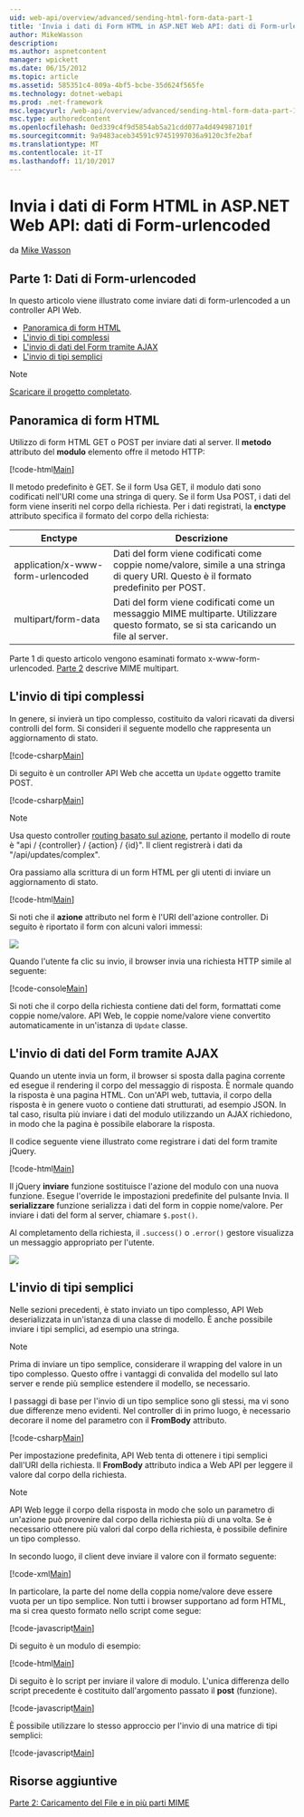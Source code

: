 ```yaml
---
uid: web-api/overview/advanced/sending-html-form-data-part-1
title: 'Invia i dati di Form HTML in ASP.NET Web API: dati di Form-urlencoded | Documenti Microsoft'
author: MikeWasson
description: 
ms.author: aspnetcontent
manager: wpickett
ms.date: 06/15/2012
ms.topic: article
ms.assetid: 585351c4-809a-4bf5-bcbe-35d624f565fe
ms.technology: dotnet-webapi
ms.prod: .net-framework
msc.legacyurl: /web-api/overview/advanced/sending-html-form-data-part-1
msc.type: authoredcontent
ms.openlocfilehash: 0ed339c4f9d5854ab5a21cdd077a4d494987101f
ms.sourcegitcommit: 9a9483aceb34591c97451997036a9120c3fe2baf
ms.translationtype: MT
ms.contentlocale: it-IT
ms.lasthandoff: 11/10/2017
---
```

<a name="sending-html-form-data-in-aspnet-web-api-form-urlencoded-data"></a>Invia i dati di Form HTML in ASP.NET Web API: dati di Form-urlencoded
====================
da [Mike Wasson](https://github.com/MikeWasson)

## <a name="part-1-form-urlencoded-data"></a>Parte 1: Dati di Form-urlencoded

In questo articolo viene illustrato come inviare dati di form-urlencoded a un controller API Web.

- [Panoramica di form HTML](#overview_of_html_forms)
- [L'invio di tipi complessi](#sending_complex_types)
- [L'invio di dati del Form tramite AJAX](#sending_form_data_via_ajax)
- [L'invio di tipi semplici](#sending_simple_types)

> [!NOTE]
> [Scaricare il progetto completato](https://code.msdn.microsoft.com/ASPNET-Web-API-Sending-a6f9d007).


<a id="overview_of_html_forms"></a>
## <a name="overview-of-html-forms"></a>Panoramica di form HTML

Utilizzo di form HTML GET o POST per inviare dati al server. Il **metodo** attributo del **modulo** elemento offre il metodo HTTP:

[!code-html[Main](sending-html-form-data-part-1/samples/sample1.html)]

Il metodo predefinito è GET. Se il form Usa GET, il modulo dati sono codificati nell'URI come una stringa di query. Se il form Usa POST, i dati del form viene inseriti nel corpo della richiesta. Per i dati registrati, la **enctype** attributo specifica il formato del corpo della richiesta:

| Enctype | Descrizione |
| --- | --- |
| application/x-www-form-urlencoded | Dati del form viene codificati come coppie nome/valore, simile a una stringa di query URI. Questo è il formato predefinito per POST. |
| multipart/form-data | Dati del form viene codificati come un messaggio MIME multiparte. Utilizzare questo formato, se si sta caricando un file al server. |

Parte 1 di questo articolo vengono esaminati formato x-www-form-urlencoded. [Parte 2](sending-html-form-data-part-2.md) descrive MIME multipart.

<a id="sending_complex_types"></a>
## <a name="sending-complex-types"></a>L'invio di tipi complessi

In genere, si invierà un tipo complesso, costituito da valori ricavati da diversi controlli del form. Si consideri il seguente modello che rappresenta un aggiornamento di stato.

[!code-csharp[Main](sending-html-form-data-part-1/samples/sample2.cs)]

Di seguito è un controller API Web che accetta un `Update` oggetto tramite POST.

[!code-csharp[Main](sending-html-form-data-part-1/samples/sample3.cs)]

> [!NOTE]
> Usa questo controller [routing basato sul azione](../web-api-routing-and-actions/routing-in-aspnet-web-api.md#routing_by_action_name), pertanto il modello di route è &quot;api / {controller} / {action} / {id}&quot;. Il client registrerà i dati da &quot;/api/updates/complex&quot;.


Ora passiamo alla scrittura di un form HTML per gli utenti di inviare un aggiornamento di stato.

[!code-html[Main](sending-html-form-data-part-1/samples/sample4.html)]

Si noti che il **azione** attributo nel form è l'URI dell'azione controller. Di seguito è riportato il form con alcuni valori immessi:

![](sending-html-form-data-part-1/_static/image1.png)

Quando l'utente fa clic su invio, il browser invia una richiesta HTTP simile al seguente:

[!code-console[Main](sending-html-form-data-part-1/samples/sample5.cmd)]

Si noti che il corpo della richiesta contiene dati del form, formattati come coppie nome/valore. API Web, le coppie nome/valore viene convertito automaticamente in un'istanza di `Update` classe.

<a id="sending_form_data_via_ajax"></a>
## <a name="sending-form-data-via-ajax"></a>L'invio di dati del Form tramite AJAX

Quando un utente invia un form, il browser si sposta dalla pagina corrente ed esegue il rendering il corpo del messaggio di risposta. È normale quando la risposta è una pagina HTML. Con un'API web, tuttavia, il corpo della risposta è in genere vuoto o contiene dati strutturati, ad esempio JSON. In tal caso, risulta più inviare i dati del modulo utilizzando un AJAX richiedono, in modo che la pagina è possibile elaborare la risposta.

Il codice seguente viene illustrato come registrare i dati del form tramite jQuery.

[!code-html[Main](sending-html-form-data-part-1/samples/sample6.html)]

Il jQuery **inviare** funzione sostituisce l'azione del modulo con una nuova funzione. Esegue l'override le impostazioni predefinite del pulsante Invia. Il **serializzare** funzione serializza i dati del form in coppie nome/valore. Per inviare i dati del form al server, chiamare `$.post()`.

Al completamento della richiesta, il `.success()` o `.error()` gestore visualizza un messaggio appropriato per l'utente.

![](sending-html-form-data-part-1/_static/image2.png)

<a id="sending_simple_types"></a>
## <a name="sending-simple-types"></a>L'invio di tipi semplici

Nelle sezioni precedenti, è stato inviato un tipo complesso, API Web deserializzata in un'istanza di una classe di modello. È anche possibile inviare i tipi semplici, ad esempio una stringa.

> [!NOTE]
> Prima di inviare un tipo semplice, considerare il wrapping del valore in un tipo complesso. Questo offre i vantaggi di convalida del modello sul lato server e rende più semplice estendere il modello, se necessario.


I passaggi di base per l'invio di un tipo semplice sono gli stessi, ma vi sono due differenze meno evidenti. Nel controller di in primo luogo, è necessario decorare il nome del parametro con il **FromBody** attributo.

[!code-csharp[Main](sending-html-form-data-part-1/samples/sample7.cs?highlight=3)]

Per impostazione predefinita, API Web tenta di ottenere i tipi semplici dall'URI della richiesta. Il **FromBody** attributo indica a Web API per leggere il valore dal corpo della richiesta.

> [!NOTE]
> API Web legge il corpo della risposta in modo che solo un parametro di un'azione può provenire dal corpo della richiesta più di una volta. Se è necessario ottenere più valori dal corpo della richiesta, è possibile definire un tipo complesso.


In secondo luogo, il client deve inviare il valore con il formato seguente:

[!code-xml[Main](sending-html-form-data-part-1/samples/sample8.xml)]

In particolare, la parte del nome della coppia nome/valore deve essere vuota per un tipo semplice. Non tutti i browser supportano ad form HTML, ma si crea questo formato nello script come segue:

[!code-javascript[Main](sending-html-form-data-part-1/samples/sample9.js)]

Di seguito è un modulo di esempio:

[!code-html[Main](sending-html-form-data-part-1/samples/sample10.html)]

Di seguito è lo script per inviare il valore di modulo. L'unica differenza dello script precedente è costituito dall'argomento passato il **post** (funzione).

[!code-javascript[Main](sending-html-form-data-part-1/samples/sample11.js?highlight=2)]

È possibile utilizzare lo stesso approccio per l'invio di una matrice di tipi semplici:

[!code-javascript[Main](sending-html-form-data-part-1/samples/sample12.js)]

## <a name="additional-resources"></a>Risorse aggiuntive

[Parte 2: Caricamento del File e in più parti MIME](sending-html-form-data-part-2.md)
